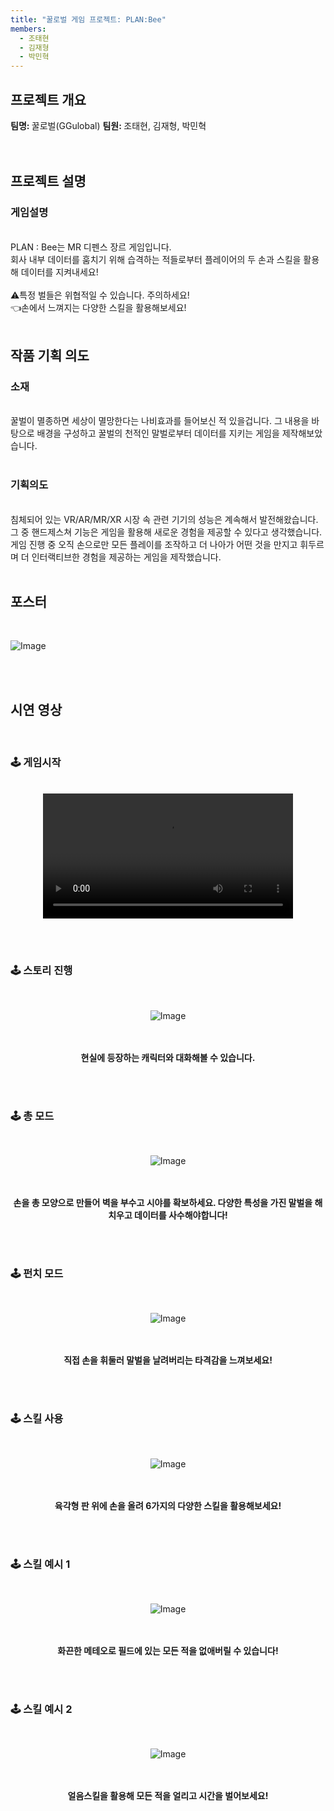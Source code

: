 ```yaml
---
title: "꿀로벌 게임 프로젝트: PLAN:Bee"
members:
  - 조태현
  - 김재형
  - 박민혁
---
```


## 프로젝트 개요

<b> 팀명: </b> 꿀로벌(GGulobal)
<b> 팀원: </b> 조태현, 김재형, 박민혁
<br><br><br>
## 프로젝트 설명

<h3> 게임설명 </h3> <br>
PLAN : Bee는 MR 디펜스 장르 게임입니다.<br>
회사 내부 데이터를 훔치기 위해 습격하는 적들로부터 플레이어의 두 손과 스킬을 활용해 데이터를 지켜내세요!<br><br>
⚠️특정 벌들은 위협적일 수 있습니다. 주의하세요!<br>
👈손에서 느껴지는 다양한 스킬을 활용해보세요!<br>
<br>

## 작품 기획 의도

<h3> 소재 </h3><br>
꿀벌이 멸종하면 세상이 멸망한다는 나비효과를 들어보신 적 있을겁니다. 그 내용을 바탕으로 배경을 구성하고 꿀벌의 천적인 말벌로부터 데이터를 지키는 게임을 제작해보았습니다. <br><br>

<h3> 기획의도 </h3><br>
침체되어 있는 VR/AR/MR/XR 시장 속 관련 기기의 성능은 계속해서 발전해왔습니다. 그 중 핸드제스쳐 기능은 게임을 활용해 새로운 경험을 제공할 수 있다고 생각했습니다. 게임 진행 중 오직 손으로만 모든 플레이를 조작하고 더 나아가 어떤 것을 만지고 휘두르며 더 인터랙티브한 경험을 제공하는 게임을 제작했습니다.
<br><br>

## 포스터
<br>

![Image](https://github.com/user-attachments/assets/2d70f50f-7864-403d-8eff-d3b59e6c60d6)

<br><br>

## 시연 영상
<br>
<h3>🕹️ 게임시작 </h3><br>
<div align="center">
  <video src=![Image](https://github.com/user-attachments/assets/2339eb76-5fa8-45f0-a57f-a51a5b4d5e09)" width="400" />
  
  <br><br>
  <b>컨트롤러가 아닌 손을 통해 상호작용하고 특정 핸드제스쳐를 활용해 게임을 진행해보세요!</b>
  <br>
  
</div>

<br><br>

<h3>🕹️ 스토리 진행 </h3><br>
<div align = "center">

  ![Image](https://github.com/user-attachments/assets/fa72c877-1e94-435d-8144-71e528af9808)
  
  <br><br>
  <b>현실에 등장하는 캐릭터와 대화해볼 수 있습니다.</b>
  <br>
  
</div>

<br><br>

<h3>🕹️ 총 모드 </h3><br>
<div align="center">
  
  ![Image](https://github.com/user-attachments/assets/206f34c1-3330-4865-a0a0-4a7b826ee871)
  
  <br><br>
  <b>손을 총 모양으로 만들어 벽을 부수고 시야를 확보하세요. 다양한 특성을 가진 말벌을 해치우고 데이터를 사수해야합니다!</b>
  <br>

</div>
<br><br>

<h3>🕹️ 펀치 모드 </h3><br>
<div align="center">
  
  ![Image](https://github.com/user-attachments/assets/9b9b4f76-65e6-4eb2-83ef-d41364b993bb)
  
  <br><br>
  <b>직접 손을 휘둘러 말벌을 날려버리는 타격감을 느껴보세요!</b>
  <br>

</div>
<br><br>

<h3>🕹️ 스킬 사용 </h3><br>
<div align="center">
  
  ![Image](https://github.com/user-attachments/assets/ef18a9c8-eadd-4066-987e-f5ed5510b94b)
  
  <br><br>
  <b>육각형 판 위에 손을 올려 6가지의 다양한 스킬을 활용해보세요!</b>
  <br>

</div>
<br><br>

<h3>🕹️ 스킬 예시 1 </h3><br>
<div align="center">
  
  ![Image](https://github.com/user-attachments/assets/7c18b5d4-cd72-4a6a-9684-da1f7711af87)
  
  <br><br>
  <b>화끈한 메테오로 필드에 있는 모든 적을 없애버릴 수 있습니다!</b>
  <br>

</div>
<br><br>

<h3>🕹️ 스킬 예시 2 </h3><br>
<div align="center">
  
  ![Image](https://github.com/user-attachments/assets/f895c789-b9f5-488e-a93d-e47743bcb02a)
  
  <br><br>
  <b>얼음스킬을 활용해 모든 적을 얼리고 시간을 벌어보세요!</b>
  <br>

</div>
<br><br>

